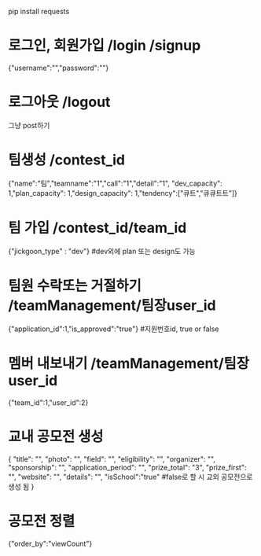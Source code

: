 pip install requests

# 로그인, 회원가입 /login /signup

{"username":"","password":""}

# 로그아웃 /logout

그냥 post하기

# 팀생성 /contest_id

{"name":"팀","teamname":"1","call":"1","detail":"1",
"dev_capacity": 1,"plan_capacity": 1,"design_capacity": 1,"tendency":["큐트","큐큐트트"]}

# 팀 가입 /contest_id/team_id

{"jickgoon_type" : "dev"} #dev외에 plan 또는 design도 가능

# 팀원 수락또는 거절하기 /teamManagement/팀장user_id

{"application_id":1,"is_approved":"true"} #지원번호id, true or false

# 멤버 내보내기 /teamManagement/팀장user_id

{"team_id":1,"user_id":2}

# 교내 공모전 생성

{
"title": "",
"photo": "",
"field": "",
"eligibility": "",
"organizer": "",
"sponsorship": "",
"application_period": "",
"prize_total": "3",
"prize_first": "",
"website": "",
"details": "",
"isSchool":"true" #false로 할 시 교외 공모전으로 생성 됨
}

# 공모전 정렬

{"order_by":"viewCount"}
